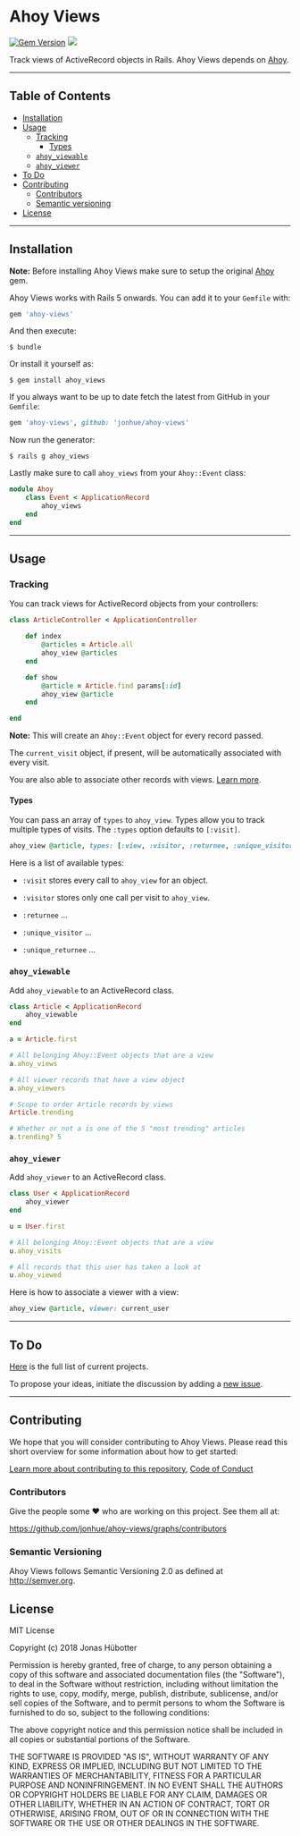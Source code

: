 # Ahoy Views

[![Gem Version](https://badge.fury.io/rb/ahoy-views.svg)](https://badge.fury.io/rb/ahoy-views) <img src="https://travis-ci.org/jonhue/ahoy-views.svg?branch=master" />

Track views of ActiveRecord objects in Rails. Ahoy Views depends on [Ahoy](https://github.com/ankane/ahoy).

---

## Table of Contents

* [Installation](#installation)
* [Usage](#usage)
    * [Tracking](#tracking)
        * [Types](#types)
    * [`ahoy_viewable`](#ahoy_viewable)
    * [`ahoy_viewer`](#ahoy_viewer)
* [To Do](#to-do)
* [Contributing](#contributing)
    * [Contributors](#contributors)
    * [Semantic versioning](#semantic-versioning)
* [License](#license)

---

## Installation

**Note:** Before installing Ahoy Views make sure to setup the original [Ahoy](https://github.com/ankane/ahoy) gem.

Ahoy Views works with Rails 5 onwards. You can add it to your `Gemfile` with:

```ruby
gem 'ahoy-views'
```

And then execute:

    $ bundle

Or install it yourself as:

    $ gem install ahoy_views

If you always want to be up to date fetch the latest from GitHub in your `Gemfile`:

```ruby
gem 'ahoy-views', github: 'jonhue/ahoy-views'
```

Now run the generator:

    $ rails g ahoy_views

Lastly make sure to call `ahoy_views` from your `Ahoy::Event` class:

```ruby
module Ahoy
    class Event < ApplicationRecord
        ahoy_views
    end
end
```

---

## Usage

### Tracking

You can track views for ActiveRecord objects from your controllers:

```ruby
class ArticleController < ApplicationController

    def index
        @articles = Article.all
        ahoy_view @articles
    end

    def show
        @article = Article.find params[:id]
        ahoy_view @article
    end

end
```

**Note:** This will create an `Ahoy::Event` object for every record passed.

The `current_visit` object, if present, will be automatically associated with every visit.

You are also able to associate other records with views. [Learn more](#ahoy_viewer).

#### Types

You can pass an array of `types` to `ahoy_view`. Types allow you to track multiple types of visits. The `:types` option defaults to `[:visit]`.

```ruby
ahoy_view @article, types: [:view, :visitor, :returnee, :unique_visitor, :unique_returnee]
```

Here is a list of available types:

* `:visit` stores every call to `ahoy_view` for an object.

* `:visitor` stores only one call per visit to `ahoy_view`.

* `:returnee` ...

* `:unique_visitor` ...

* `:unique_returnee` ...

### `ahoy_viewable`

Add `ahoy_viewable` to an ActiveRecord class.

```ruby
class Article < ApplicationRecord
    ahoy_viewable
end

a = Article.first

# All belonging Ahoy::Event objects that are a view
a.ahoy_views

# All viewer records that have a view object
a.ahoy_viewers

# Scope to order Article records by views
Article.trending

# Whether or not a is one of the 5 "most trending" articles
a.trending? 5
```

### `ahoy_viewer`

Add `ahoy_viewer` to an ActiveRecord class.

```ruby
class User < ApplicationRecord
    ahoy_viewer
end

u = User.first

# All belonging Ahoy::Event objects that are a view
u.ahoy_visits

# All records that this user has taken a look at
u.ahoy_viewed
```

Here is how to associate a viewer with a view:

```ruby
ahoy_view @article, viewer: current_user
```

---

## To Do

[Here](https://github.com/jonhue/ahoy-views/projects/1) is the full list of current projects.

To propose your ideas, initiate the discussion by adding a [new issue](https://github.com/jonhue/ahoy-views/issues/new).

---

## Contributing

We hope that you will consider contributing to Ahoy Views. Please read this short overview for some information about how to get started:

[Learn more about contributing to this repository](CONTRIBUTING.md), [Code of Conduct](CODE_OF_CONDUCT.md)

### Contributors

Give the people some :heart: who are working on this project. See them all at:

https://github.com/jonhue/ahoy-views/graphs/contributors

### Semantic Versioning

Ahoy Views follows Semantic Versioning 2.0 as defined at http://semver.org.

## License

MIT License

Copyright (c) 2018 Jonas Hübotter

Permission is hereby granted, free of charge, to any person obtaining a copy
of this software and associated documentation files (the "Software"), to deal
in the Software without restriction, including without limitation the rights
to use, copy, modify, merge, publish, distribute, sublicense, and/or sell
copies of the Software, and to permit persons to whom the Software is
furnished to do so, subject to the following conditions:

The above copyright notice and this permission notice shall be included in all
copies or substantial portions of the Software.

THE SOFTWARE IS PROVIDED "AS IS", WITHOUT WARRANTY OF ANY KIND, EXPRESS OR
IMPLIED, INCLUDING BUT NOT LIMITED TO THE WARRANTIES OF MERCHANTABILITY,
FITNESS FOR A PARTICULAR PURPOSE AND NONINFRINGEMENT. IN NO EVENT SHALL THE
AUTHORS OR COPYRIGHT HOLDERS BE LIABLE FOR ANY CLAIM, DAMAGES OR OTHER
LIABILITY, WHETHER IN AN ACTION OF CONTRACT, TORT OR OTHERWISE, ARISING FROM,
OUT OF OR IN CONNECTION WITH THE SOFTWARE OR THE USE OR OTHER DEALINGS IN THE
SOFTWARE.
